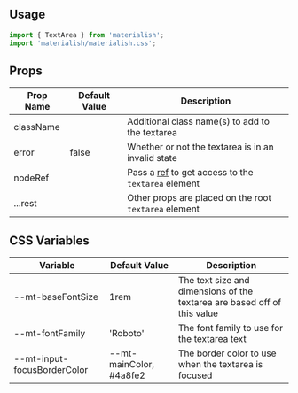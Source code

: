 ## Usage

```jsx
import { TextArea } from 'materialish';
import 'materialish/materialish.css';
```

## Props

| Prop Name | Default Value | Description                                                                                          |
| --------- | ------------- | ---------------------------------------------------------------------------------------------------- |
| className |               | Additional class name(s) to add to the textarea                                                      |
| error     | false         | Whether or not the textarea is in an invalid state                                                   |
| nodeRef   |               | Pass a [ref](https://reactjs.org/docs/refs-and-the-dom.html) to get access to the `textarea` element |
| ...rest   |               | Other props are placed on the root `textarea` element                                                |

## CSS Variables

| Variable                    | Default Value           | Description                                                              |
| --------------------------- | ----------------------- | ------------------------------------------------------------------------ |
| --mt-baseFontSize           | 1rem                    | The text size and dimensions of the textarea are based off of this value |
| --mt-fontFamily             | 'Roboto'                | The font family to use for the textarea text                             |
| --mt-input-focusBorderColor | --mt-mainColor, #4a8fe2 | The border color to use when the textarea is focused                     |
